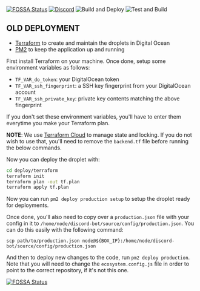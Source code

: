 [![FOSSA Status](https://app.fossa.io/api/projects/git%2Bgithub.com%2FATLauncher%2Fdiscord-bot.svg?type=shield)](https://app.fossa.io/projects/git%2Bgithub.com%2FATLauncher%2Fdiscord-bot?ref=badge_shield)
[![Discord](https://discordapp.com/api/guilds/117047818136322057/embed.png?style=shield)](https://atl.pw/discordfromgithub)
![Build and Deploy](https://github.com/ATLauncher/discord-bot/workflows/Build%20and%20Deploy/badge.svg?branch=master)
![Test and Build](https://github.com/ATLauncher/discord-bot/workflows/Test%20and%20Build/badge.svg?branch=master)


## OLD DEPLOYMENT
- [Terraform](https://www.terraform.io) to create and maintain the droplets in Digital Ocean
- [PM2](https://pm2.keymetrics.io/) to keep the application up and running

First install Terraform on your machine. Once done, setup some environment variables as follows:

- `TF_VAR_do_token`: your DigitalOcean token
- `TF_VAR_ssh_fingerprint`: a SSH key fingerprint from your DigitalOcean account
- `TF_VAR_ssh_private_key`: private key contents matching the above fingerprint

If you don't set these environment variables, you'll have to enter them everytime you make your
Terraform plan.

**NOTE**: We use [Terraform Cloud](https://app.terraform.io/) to manage state and locking. If you do not wish to use
that, you'll need to remove the `backend.tf` file before running the below commands.

Now you can deploy the droplet with:

```sh
cd deploy/terraform
terraform init
terraform plan -out tf.plan
terraform apply tf.plan
```

Now you can run `pm2 deploy production setup` to setup the droplet ready for deployments.

Once done, you'll also need to copy over a `production.json` file with your config in it to
`/home/node/discord-bot/source/config/production.json`. You can do this easily with the following command:

`scp path/to/production.json node@${BOX_IP}:/home/node/discord-bot/source/config/production.json`

And then to deploy new changes to the code, run `pm2 deploy production`. Note that you will need to change the
`ecosystem.config.js` file in order to point to the correct repository, if it's not this one.

[![FOSSA Status](https://app.fossa.io/api/projects/git%2Bgithub.com%2FATLauncher%2Fdiscord-bot.svg?type=large)](https://app.fossa.io/projects/git%2Bgithub.com%2FATLauncher%2Fdiscord-bot?ref=badge_large)